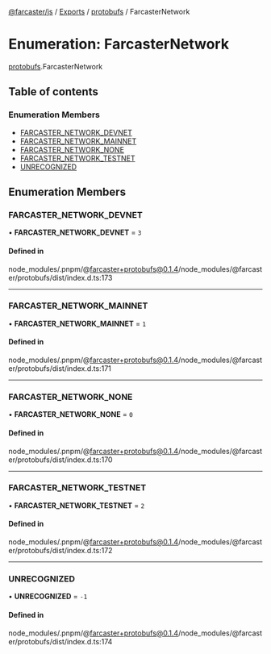 [@farcaster/js](../README.md) / [Exports](../modules.md) / [protobufs](../modules/protobufs.md) / FarcasterNetwork

# Enumeration: FarcasterNetwork

[protobufs](../modules/protobufs.md).FarcasterNetwork

## Table of contents

### Enumeration Members

- [FARCASTER\_NETWORK\_DEVNET](protobufs.FarcasterNetwork.md#farcaster_network_devnet)
- [FARCASTER\_NETWORK\_MAINNET](protobufs.FarcasterNetwork.md#farcaster_network_mainnet)
- [FARCASTER\_NETWORK\_NONE](protobufs.FarcasterNetwork.md#farcaster_network_none)
- [FARCASTER\_NETWORK\_TESTNET](protobufs.FarcasterNetwork.md#farcaster_network_testnet)
- [UNRECOGNIZED](protobufs.FarcasterNetwork.md#unrecognized)

## Enumeration Members

### FARCASTER\_NETWORK\_DEVNET

• **FARCASTER\_NETWORK\_DEVNET** = ``3``

#### Defined in

node_modules/.pnpm/@farcaster+protobufs@0.1.4/node_modules/@farcaster/protobufs/dist/index.d.ts:173

___

### FARCASTER\_NETWORK\_MAINNET

• **FARCASTER\_NETWORK\_MAINNET** = ``1``

#### Defined in

node_modules/.pnpm/@farcaster+protobufs@0.1.4/node_modules/@farcaster/protobufs/dist/index.d.ts:171

___

### FARCASTER\_NETWORK\_NONE

• **FARCASTER\_NETWORK\_NONE** = ``0``

#### Defined in

node_modules/.pnpm/@farcaster+protobufs@0.1.4/node_modules/@farcaster/protobufs/dist/index.d.ts:170

___

### FARCASTER\_NETWORK\_TESTNET

• **FARCASTER\_NETWORK\_TESTNET** = ``2``

#### Defined in

node_modules/.pnpm/@farcaster+protobufs@0.1.4/node_modules/@farcaster/protobufs/dist/index.d.ts:172

___

### UNRECOGNIZED

• **UNRECOGNIZED** = ``-1``

#### Defined in

node_modules/.pnpm/@farcaster+protobufs@0.1.4/node_modules/@farcaster/protobufs/dist/index.d.ts:174
